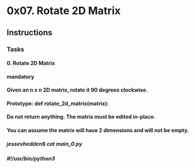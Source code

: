 # 0x07. Rotate 2D Matrix
## Instructions
### Tasks
#### 0. Rotate 2D Matrix
#### mandatory
#### Given an n x n 2D matrix, rotate it 90 degrees clockwise.

#### Prototype: def rotate_2d_matrix(matrix):
#### Do not return anything. The matrix must be edited in-place.
#### You can assume the matrix will have 2 dimensions and will not be empty.
##### jessevhedden$ cat main_0.py
##### #!/usr/bin/python3
